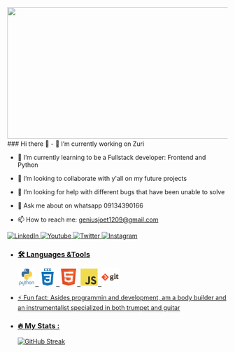 <div align="center">
  <img src="https://media.giphy.com/media/dWesBcTLavkZuG35MI/giphy.gif" width="600" height="300"/>
</div>
### Hi there 👋
- 🔭 I’m currently working on Zuri


- 🌱 I’m currently learning  to be a Fullstack developer: Frontend and Python


- 👯 I’m looking to collaborate with y'all on my future projects


- 🤔 I’m looking for help with different bugs that have been unable to solve


- 💬 Ask me about on whatsapp 09134390166


- 📫 How to reach me: geniusjoet1209@gmail.com
<div id="badges">
  <a href="https://www.linkedin.com/in/jaiyeola-titus-a8b788239">
    <img src="https://img.shields.io/badge/LinkedIn-blue?style=for-the-badge&logo=linkedin&logoColor=white" alt="LinkedIn "/>
  </a>
  <a href="https://www.facebook.com/jaiyeola.titus">
    <img src="https://img.shields.io/badge/Facebook-blue?style=for-the-badge&logo=facebook&logoColor=white" alt="Youtube "/>
  </a>
  <a href="http://twitter.com/jaiyejoet">
    <img src="https://img.shields.io/badge/Twitter-blue?style=for-the-badge&logo=twitter&logoColor=white" alt="Twitter "/>
  </a>
	<a href="https://www.instagram.com/jaiye_joet">
    <img src="https://img.shields.io/badge/Instagram-wine?style=for-the-badge&logo=twitter&logoColor=white" alt="Instagram "/>
</div>

- ### 🛠️ Languages &Tools

	<div>
  <img src="https://github.com/devicons/devicon/blob/master/icons/python/python-original-wordmark.svg" title="Python" alt="Python" width="40" height="40"/>&nbsp;
  <img src="https://github.com/devicons/devicon/blob/master/icons/css3/css3-plain-wordmark.svg"  title="CSS3" alt="CSS" width="40" height="40"/>&nbsp;
  <img src="https://github.com/devicons/devicon/blob/master/icons/html5/html5-original.svg" title="HTML5" alt="HTML" width="40" height="40"/>&nbsp;
  <img src="https://github.com/devicons/devicon/blob/master/icons/javascript/javascript-original.svg" title="JavaScript" alt="JavaScript" width="40" height="40"/>&nbsp;
  <img src="https://github.com/devicons/devicon/blob/master/icons/git/git-original-wordmark.svg" title="Git" **alt="Git" width="40" height="40"/>
</div>


- ⚡ Fun fact: Asides programmin and development, am a body builder and an instrumentalist specialized in both trumpet and guitar


	
- ### 🔥 My Stats :
	[![GitHub Streak](http://github-readme-streak-stats.herokuapp.com?user=jAyJOet&theme=dark&background=000000)](https://git.io/streak-stats)


